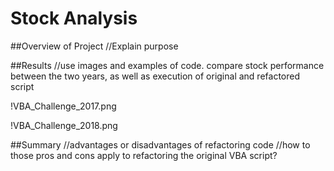 # Stock Analysis

##Overview of Project
  //Explain purpose

##Results
  //use images and examples of code. compare stock performance between the two years, as well as execution of original and refactored script 
  
  !VBA_Challenge_2017.png
 
  !VBA_Challenge_2018.png

##Summary
  //advantages or disadvantages of refactoring code
  //how to those pros and cons apply to refactoring the original VBA script?
